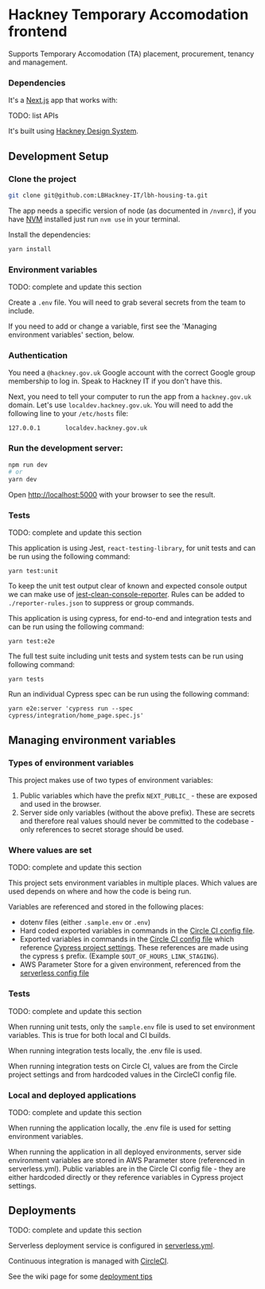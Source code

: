 # Hackney Temporary Accomodation frontend

Supports Temporary Accomodation (TA) placement, procurement, tenancy and management.

### Dependencies

It's a [Next.js](https://nextjs.org) app that works with:

TODO: list APIs

It's built using [Hackney Design System](https://design-system.hackney.gov.uk/).

## Development Setup

### Clone the project

```sh
git clone git@github.com:LBHackney-IT/lbh-housing-ta.git
```

The app needs a specific version of node (as documented in `/nvmrc`), if you have [NVM](https://github.com/nvm-sh/nvm) installed just run `nvm use` in your terminal.

Install the dependencies:

```sh
yarn install
```

### Environment variables

TODO: complete and update this section

Create a `.env` file. You will need to grab several secrets from the team to include.

If you need to add or change a variable, first see the 'Managing environment variables' section, below.

### Authentication

You need a `@hackney.gov.uk` Google account with the correct Google group membership to log in. Speak to Hackney IT if you don't have this.

Next, you need to tell your computer to run the app from a `hackney.gov.uk` domain. Let's use `localdev.hackney.gov.uk`. You will need to add the following line to your `/etc/hosts` file:

```
127.0.0.1       localdev.hackney.gov.uk
```

### Run the development server:

```bash
npm run dev
# or
yarn dev
```

Open [http://localhost:5000](http://localhost:5000) with your browser to see the result.

### Tests

TODO: complete and update this section

This application is using Jest, `react-testing-library`, for unit tests and can be run using the following command:

```
yarn test:unit
```

To keep the unit test output clear of known and expected console output we can make use of [jest-clean-console-reporter](https://github.com/jevakallio/jest-clean-console-reporter). Rules can be added to `./reporter-rules.json` to suppress or group commands.

This application is using cypress, for end-to-end and integration tests and can be run using the following command:

```
yarn test:e2e
```

The full test suite including unit tests and system tests can be run using following command:

```
yarn tests
```

Run an individual Cypress spec can be run using the following command:

```
yarn e2e:server 'cypress run --spec cypress/integration/home_page.spec.js'
```

## Managing environment variables

### Types of environment variables

This project makes use of two types of environment variables:

1. Public variables which have the prefix `NEXT_PUBLIC_` - these are exposed and used in the browser.
2. Server side only variables (without the above prefix). These are secrets and therefore real values should never be committed to the codebase - only references to secret storage should be used.

### Where values are set

TODO: complete and update this section

This project sets environment variables in multiple places. Which values are used depends on where and how the code is being run.

Variables are referenced and stored in the following places:

- dotenv files (either `.sample.env` or `.env`)
- Hard coded exported variables in commands in the [Circle CI config file](./.circleci/config.yml).
- Exported variables in commands in the [Circle CI config file](./.circleci/config.yml) which reference [Cypress project settings](https://app.circleci.com/settings/project/github/LBHackney-IT/repairs-hub-frontend/environment-variables?return-to=https%3A%2F%2Fapp.circleci.com%2Fpipelines%2Fgithub%2FLBHackney-IT%2Frepairs-hub-frontend%3Ffilter%3Dall).
  These references are made using the cypress `$` prefix. (Example `$OUT_OF_HOURS_LINK_STAGING`).
- AWS Parameter Store for a given environment, referenced from the [serverless config file](./serverless.yml)

### Tests

TODO: complete and update this section

When running unit tests, only the `sample.env` file is used to set environment variables. This is true for both local and CI builds.

When running integration tests locally, the .env file is used.

When running integration tests on Circle CI, values are from the Circle project settings and from hardcoded values in the CircleCI config file.

### Local and deployed applications

TODO: complete and update this section

When running the application locally, the .env file is used for setting environment variables.

When running the application in all deployed environments, server side environment variables are stored in AWS Parameter store (referenced in serverless.yml). Public variables are in the Circle CI config file - they are either hardcoded directly or they reference variables in Cypress project settings.

## Deployments

TODO: complete and update this section

Serverless deployment service is configured in [serverless.yml](serverless.yml).

Continuous integration is managed with [CircleCI](https://app.circleci.com/pipelines/github/LBHackney-IT/repairs-hub-frontend?filter=all).

See the wiki page for some [deployment tips](https://github.com/LBHackney-IT/repairs-hub-frontend/wiki/Deployments-and-Environment-variables)
